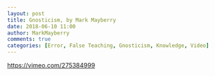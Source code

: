 ```yaml
---
layout: post
title: Gnosticism, by Mark Mayberry
date: 2018-06-10 11:00
author: MarkMayberry
comments: true
categories: [Error, False Teaching, Gnosticism, Knowledge, Video]
---
```

https://vimeo.com/275384999
